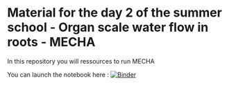 
# Material for the day 2 of the summer school - Organ scale water flow in roots - MECHA

In this repository you will ressources to run MECHA

You can launch the notebook here : [![Binder](https://mybinder.org/badge_logo.svg)](https://mybinder.org/v2/gh/water-fluxes/day-2-organ-MECHA/HEAD)
